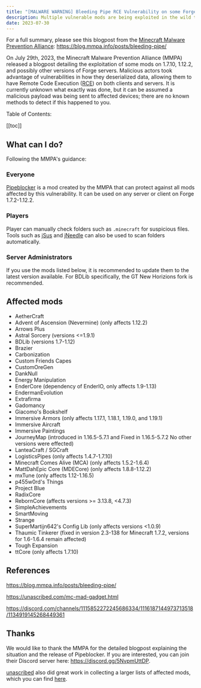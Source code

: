 ```yaml
---
title: "[MALWARE WARNING] Bleeding Pipe RCE Vulnerability on some Forge servers"
description: Multiple vulnerable mods are being exploited in the wild to gain remote code execution
date: 2023-07-30
---
```


For a full summary, please see this blogpost from the [Minecraft Malware Prevention Alliance](https://github.com/Minecraft-Malware-Prevention-Alliance): <https://blog.mmpa.info/posts/bleeding-pipe/>

On July 29th, 2023, the Minecraft Malware Prevention Alliance (MMPA) released a blogpost detailing the exploitation of some mods on 1.7.10, 1.12.2, and possibly other versions of Forge servers. Malicious actors took advantage of vulnerabilities in how they deserialized data, allowing them to have Remote Code Execution ([RCE](https://www.cloudflare.com/learning/security/what-is-remote-code-execution/)) on both clients and servers. It is currently unknown what exactly was done, but it can be assumed a malicious payload was being sent to affected devices; there are no known methods to detect if this happened to you.

Table of Contents:

[[toc]]

## What can I do?

Following the MMPA's guidance:

### Everyone

[Pipeblocker](https://modrinth.com/mod/pipeblocker) is a mod created by the MMPA that can protect against all mods affected by this vulnerability. It can be used on any server or client on Forge 1.7.2-1.12.2.

### Players

Player can manually check folders such as `.minecraft` for suspicious files. Tools such as [jSus](https://github.com/NeRdTheNed/jSus) and [jNeedle](https://github.com/KosmX/jneedle) can also be used to scan folders automatically.

### Server Administrators

If you use the mods listed below, it is recommended to update them to the latest version available. For BDLib specifically, the GT New Horizions fork is recommended.

## Affected mods

- AetherCraft
- Advent of Ascension (Nevermine) (only affects 1.12.2)
- Arrows Plus
- Astral Sorcery (versions <=1.9.1)
- BDLib (versions 1.7-1.12)
- Brazier
- Carbonization
- Custom Friends Capes
- CustomOreGen
- DankNull
- Energy Manipulation
- EnderCore (dependency of EnderIO, only affects 1.9-1.13)
- EndermanEvolution
- Extrafirma
- Gadomancy
- Giacomo's Bookshelf
- Immersive Armors (only affects 1.17.1, 1.18.1, 1.19.0, and 1.19.1)
- Immersive Aircraft
- Immersive Paintings
- JourneyMap (introduced in 1.16.5-5.7.1 and Fixed in 1.16.5-5.7.2 No other versions were effected)
- LanteaCraft / SGCraft
- LogisticsPipes (only affects 1.4.7-1.7.10)
- Minecraft Comes Alive (MCA) (only affects 1.5.2-1.6.4)
- MattDahEpic Core (MDECore) (only affects 1.8.8-1.12.2)
- mxTune (only affects 1.12-1.16.5)
- p455w0rd's Things
- Project Blue
- RadixCore
- RebornCore (affects versions >= 3.13.8, <4.7.3)
- SimpleAchievements
- SmartMoving
- Strange
- SuperMartijn642's Config Lib (only affects versions <1.0.9)
- Thaumic Tinkerer (fixed in version 2.3-138 for Minecraft 1.7.2, versions for 1.6-1.6.4 remain affected)
- Tough Expansion
- ttCore (only affects 1.7.10)

## References

<https://blog.mmpa.info/posts/bleeding-pipe/>

<https://unascribed.com/mc-mad-gadget.html>

<https://discord.com/channels/1115852272245686334/1116187144973713518/1134919145268449361>

## Thanks

We would like to thank the MMPA for the detailed blogpost explaining the situation and the release of Pipeblocker. If you are interested, you can join their Discord server here: <https://discord.gg/5NvpmUttDP>.

[unascribed](https://unascribed.com/) also did great work in collecting a larger lists of affected mods, which you can find [here](https://unascribed.com/mc-mad-gadget.html).
